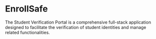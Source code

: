 # EnrollSafe
The Student Verification Portal is a comprehensive full-stack application designed to facilitate the verification of student identities and manage related functionalities.
